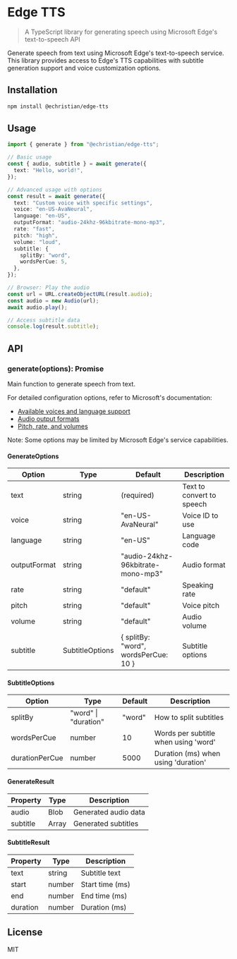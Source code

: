 # Edge TTS

> A TypeScript library for generating speech using Microsoft Edge's text-to-speech API

Generate speech from text using Microsoft Edge's text-to-speech service. This library provides access to Edge's TTS capabilities with subtitle generation support and voice customization options.

## Installation

```bash
npm install @echristian/edge-tts
```

## Usage

```typescript
import { generate } from "@echristian/edge-tts";

// Basic usage
const { audio, subtitle } = await generate({
  text: "Hello, world!",
});

// Advanced usage with options
const result = await generate({
  text: "Custom voice with specific settings",
  voice: "en-US-AvaNeural",
  language: "en-US",
  outputFormat: "audio-24khz-96kbitrate-mono-mp3",
  rate: "fast",
  pitch: "high",
  volume: "loud",
  subtitle: {
    splitBy: "word",
    wordsPerCue: 5,
  },
});

// Browser: Play the audio
const url = URL.createObjectURL(result.audio);
const audio = new Audio(url);
await audio.play();

// Access subtitle data
console.log(result.subtitle);
```

## API

### generate(options): Promise<GenerateResult>

Main function to generate speech from text.

For detailed configuration options, refer to Microsoft's documentation:
- [Available voices and language support](https://learn.microsoft.com/en-us/azure/ai-services/speech-service/language-support?tabs=tts)
- [Audio output formats](https://learn.microsoft.com/en-us/dotnet/api/microsoft.cognitiveservices.speech.speechsynthesisoutputformat?view=azure-dotnet)
- [Pitch, rate, and volumes](https://learn.microsoft.com/en-us/azure/ai-services/speech-service/speech-synthesis-markup-voice)

Note: Some options may be limited by Microsoft Edge's service capabilities.

#### GenerateOptions

| Option       | Type            | Default                              | Description               |
| ------------ | --------------- | ------------------------------------ | ------------------------- |
| text         | string          | (required)                           | Text to convert to speech |
| voice        | string          | "en-US-AvaNeural"                    | Voice ID to use           |
| language     | string          | "en-US"                              | Language code             |
| outputFormat | string          | "audio-24khz-96kbitrate-mono-mp3"    | Audio format              |
| rate         | string          | "default"                            | Speaking rate             |
| pitch        | string          | "default"                            | Voice pitch               |
| volume       | string          | "default"                            | Audio volume              |
| subtitle     | SubtitleOptions | { splitBy: "word", wordsPerCue: 10 } | Subtitle options          |

#### SubtitleOptions

| Option         | Type                 | Default | Description                          |
| -------------- | -------------------- | ------- | ------------------------------------ |
| splitBy        | "word" \| "duration" | "word"  | How to split subtitles               |
| wordsPerCue    | number               | 10      | Words per subtitle when using 'word' |
| durationPerCue | number               | 5000    | Duration (ms) when using 'duration'  |

#### GenerateResult

| Property | Type                  | Description          |
| -------- | --------------------- | -------------------- |
| audio    | Blob                  | Generated audio data |
| subtitle | Array<SubtitleResult> | Generated subtitles  |

#### SubtitleResult

| Property | Type   | Description     |
| -------- | ------ | --------------- |
| text     | string | Subtitle text   |
| start    | number | Start time (ms) |
| end      | number | End time (ms)   |
| duration | number | Duration (ms)   |

## License

MIT
